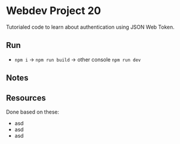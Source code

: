 # Webdev Project 20

Tutorialed code to learn about authentication using JSON Web Token.

## Run

- `npm i` -> `npm run build` -> other console `npm run dev`

## Notes

## Resources

Done based on these:

- asd
- asd
- asd
